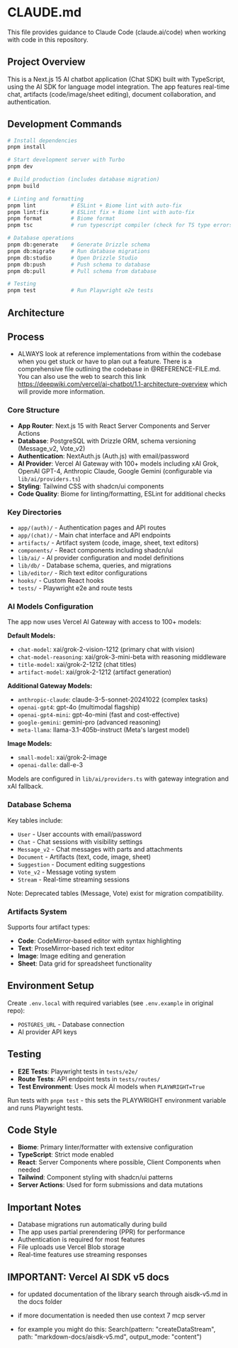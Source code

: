 # CLAUDE.md

This file provides guidance to Claude Code (claude.ai/code) when working with code in this repository.

## Project Overview

This is a Next.js 15 AI chatbot application (Chat SDK) built with TypeScript, using the AI SDK for language model integration. The app features real-time chat, artifacts (code/image/sheet editing), document collaboration, and authentication.

## Development Commands

```bash
# Install dependencies
pnpm install

# Start development server with Turbo
pnpm dev

# Build production (includes database migration)
pnpm build

# Linting and formatting
pnpm lint           # ESLint + Biome lint with auto-fix
pnpm lint:fix       # ESLint fix + Biome lint with auto-fix
pnpm format         # Biome format
pnpm tsc            # run typescript compiler (check for TS type errors)

# Database operations
pnpm db:generate    # Generate Drizzle schema
pnpm db:migrate     # Run database migrations
pnpm db:studio      # Open Drizzle Studio
pnpm db:push        # Push schema to database
pnpm db:pull        # Pull schema from database

# Testing
pnpm test           # Run Playwright e2e tests
```

## Architecture

## Process

- ALWAYS look at reference implementations from within the codebase when you get stuck or have to plan out a feature. There is a comprehensive file outlining the codebase in @REFERENCE-FILE.md. You can also use the web to search this link https://deepwiki.com/vercel/ai-chatbot/1.1-architecture-overview which will provide more information.

### Core Structure

- **App Router**: Next.js 15 with React Server Components and Server Actions
- **Database**: PostgreSQL with Drizzle ORM, schema versioning (Message_v2, Vote_v2)
- **Authentication**: NextAuth.js (Auth.js) with email/password
- **AI Provider**: Vercel AI Gateway with 100+ models including xAI Grok, OpenAI GPT-4, Anthropic Claude, Google Gemini (configurable via `lib/ai/providers.ts`)
- **Styling**: Tailwind CSS with shadcn/ui components
- **Code Quality**: Biome for linting/formatting, ESLint for additional checks

### Key Directories

- `app/(auth)/` - Authentication pages and API routes
- `app/(chat)/` - Main chat interface and API endpoints
- `artifacts/` - Artifact system (code, image, sheet, text editors)
- `components/` - React components including shadcn/ui
- `lib/ai/` - AI provider configuration and model definitions
- `lib/db/` - Database schema, queries, and migrations
- `lib/editor/` - Rich text editor configurations
- `hooks/` - Custom React hooks
- `tests/` - Playwright e2e and route tests

### AI Models Configuration

The app now uses Vercel AI Gateway with access to 100+ models:

**Default Models:**

- `chat-model`: xai/grok-2-vision-1212 (primary chat with vision)
- `chat-model-reasoning`: xai/grok-3-mini-beta with reasoning middleware
- `title-model`: xai/grok-2-1212 (chat titles)
- `artifact-model`: xai/grok-2-1212 (artifact generation)

**Additional Gateway Models:**

- `anthropic-claude`: claude-3-5-sonnet-20241022 (complex tasks)
- `openai-gpt4`: gpt-4o (multimodal flagship)
- `openai-gpt4-mini`: gpt-4o-mini (fast and cost-effective)
- `google-gemini`: gemini-pro (advanced reasoning)
- `meta-llama`: llama-3.1-405b-instruct (Meta's largest model)

**Image Models:**

- `small-model`: xai/grok-2-image
- `openai-dalle`: dall-e-3

Models are configured in `lib/ai/providers.ts` with gateway integration and xAI fallback.

### Database Schema

Key tables include:

- `User` - User accounts with email/password
- `Chat` - Chat sessions with visibility settings
- `Message_v2` - Chat messages with parts and attachments
- `Document` - Artifacts (text, code, image, sheet)
- `Suggestion` - Document editing suggestions
- `Vote_v2` - Message voting system
- `Stream` - Real-time streaming sessions

Note: Deprecated tables (Message, Vote) exist for migration compatibility.

### Artifacts System

Supports four artifact types:

- **Code**: CodeMirror-based editor with syntax highlighting
- **Text**: ProseMirror-based rich text editor
- **Image**: Image editing and generation
- **Sheet**: Data grid for spreadsheet functionality

## Environment Setup

Create `.env.local` with required variables (see `.env.example` in original repo):

- `POSTGRES_URL` - Database connection
- AI provider API keys

## Testing

- **E2E Tests**: Playwright tests in `tests/e2e/`
- **Route Tests**: API endpoint tests in `tests/routes/`
- **Test Environment**: Uses mock AI models when `PLAYWRIGHT=True`

Run tests with `pnpm test` - this sets the PLAYWRIGHT environment variable and runs Playwright tests.

## Code Style

- **Biome**: Primary linter/formatter with extensive configuration
- **TypeScript**: Strict mode enabled
- **React**: Server Components where possible, Client Components when needed
- **Tailwind**: Component styling with shadcn/ui patterns
- **Server Actions**: Used for form submissions and data mutations

## Important Notes

- Database migrations run automatically during build
- The app uses partial prerendering (PPR) for performance
- Authentication is required for most features
- File uploads use Vercel Blob storage
- Real-time features use streaming responses

## IMPORTANT: Vercel AI SDK v5 docs

- for updated documentation of the library search through aisdk-v5.md in the docs folder
- if more documentation is needed then use context 7 mcp server

- for example you might do this:
  Search(pattern: "createDataStream", path: "markdown-docs/aisdk-v5.md", output_mode: "content")
